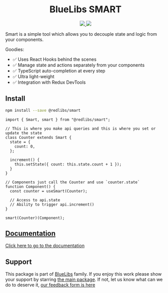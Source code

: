 <h1 align="center">BlueLibs SMART</h1>

<p align="center">
  <a href="https://travis-ci.org/bluelibs/smart">
    <img src="https://api.travis-ci.org/bluelibs/smart.svg?branch=master" />
  </a>
  
  <a href="https://coveralls.io/github/bluelibs/smart?branch=master">
    <img src="https://coveralls.io/repos/github/bluelibs/smart/badge.svg?branch=master" />
  </a>
</p>

Smart is a simple tool which allows you to decouple state and logic from your components.

Goodies:

- ✅ Uses React Hooks behind the scenes
- ✅ Manage state and actions separately from your components
- ✅ TypeScript auto-completion at every step
- ✅ Ultra light-weight
- ✅ Integration with Redux DevTools

## Install

```bash
npm install --save @redlibs/smart
```

```tsx
import { Smart, smart } from "@redlibs/smart";

// This is where you make api queries and this is where you set or update the state
class Counter extends Smart {
  state = {
    count: 0,
  };

  increment() {
    this.setState({ count: this.state.count + 1 });
  }
}

// Components just call the Counter and use `counter.state`
function Component() {
  const counter = useSmart(Counter);

  // Access to api.state
  // Ability to trigger api.increment()
}

smart(Counter)(Component);
```

## [Documentation](./DOCUMENTATION.md)

[Click here to go to the documentation](./DOCUMENTATION.md)

## Support

This package is part of [BlueLibs](https://www.bluelibs.com) family. If you enjoy this work please show your support by starring [the main package](https://github.com/bluelibs/bluelibs). If not, let us know what can we do to deserve it, [our feedback form is here](https://forms.gle/DTMg5Urgqey9QqLFA)
